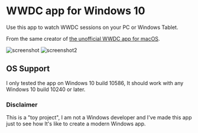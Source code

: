 # WWDC app for Windows 10

Use this app to watch WWDC sessions on your PC or Windows Tablet.

From the same creator of [the unofficial WWDC app for macOS](https://github.com/insidegui/WWDC).

![screenshot](Screenshots/screenshot01.png)
![screenshot2](Screenshots/screenshot02.png)

## OS Support

I only tested the app on Windows 10 build 10586, It should work with any Windows 10 build 10240 or later.

### Disclaimer

This is a "toy project", I am not a Windows developer and I've made this app just to see how It's like to create a modern Windows app.